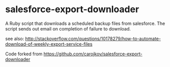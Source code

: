 salesforce-export-downloader
============================

A Ruby script that downloads a scheduled backup files from salesforce. The script sends out email on completion of failure to download.

see also: http://stackoverflow.com/questions/10178279/how-to-automate-download-of-weekly-export-service-files

Code forked from https://github.com/carojkov/salesforce-export-downloader
